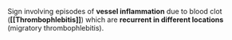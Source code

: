 Sign involving episodes of **vessel inflammation** due to blood clot (**[[Thrombophlebitis]]**) which are **recurrent in different locations** (migratory thrombophlebitis).